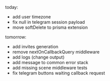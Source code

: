 today:
- add user timezone
- fix null in telegram session payload
- move softDelete to prisma extension

tomorrow:
- add invites generation
- remove nextOnCallbackQuery middleware
- add logs (change output)
- add message to common error stack
- add missing scene middleware tests
- fix telegram buttons waiting callback request
